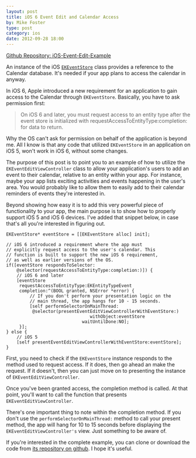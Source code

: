 ```yaml
---
layout: post
title: iOS 6 Event Edit and Calendar Access
by: Mike Foster
type: post
category: ios
date: 2012-09-28 18:00
---
```


[Github Repository: iOS-Event-Edit-Example](https://github.com/fostah/iOS-Event-Edit-Example/downloads)

An instance of the iOS [`EKEventStore`](https://developer.apple.com/library/IOS/#documentation/EventKit/Reference/EKEventStoreClassRef/Reference/Reference.html) class provides a reference to the Calendar database. It's needed if your app plans to access the calendar in anyway.

In iOS 6, Apple introduced a new requirement for an application to gain access to the Calendar through `EKEventStore`. Basically, you have to ask permission first:

> On iOS 6 and later, you must request access to an entity type after the event store is initialized with requestAccessToEntityType:completion: for data to return.

Why the OS can't ask for permission on behalf of the application is beyond me. All I know is that any code that utilized `EKEventStore` in an application on iOS 5, won't work in iOS 6, without some changes.

The purpose of this post is to point you to an example of how to utilize the `EKEventEditViewController` class to allow your application's users to add an event to their calendar, relative to an entity within your app. For instance, maybe your app lists exciting activities and events happening in the user's area. You would probably like to allow them to easily add to their calendar reminders of events they're interested in.

Beyond showing how easy it is to add this very powerful piece of functionality to your app, the main purpose is to show how to properly support iOS 5 and iOS 6 devices. I've added that snippet below, in case that's all you're interested in figuring out.

    EKEventStore* eventStore = [[EKEventStore alloc] init];

    // iOS 6 introduced a requirement where the app must
    // explicitly request access to the user's calendar. This
    // function is built to support the new iOS 6 requirement,
    // as well as earlier versions of the OS.
    if([eventStore respondsToSelector:
        @selector(requestAccessToEntityType:completion:)]) {
        // iOS 6 and later
        [eventStore
         requestAccessToEntityType:EKEntityTypeEvent
         completion:^(BOOL granted, NSError *error) {
             // If you don't perform your presentation logic on the
             // main thread, the app hangs for 10 - 15 seconds.
             [self performSelectorOnMainThread:
              @selector(presentEventEditViewControllerWithEventStore:)
                                    withObject:eventStore
                                 waitUntilDone:NO];
         }];
    } else {
        // iOS 5
        [self presentEventEditViewControllerWithEventStore:eventStore];
    }

First, you need to check if the `EKEventStore` instance responds to the method used to request access. If it does, then go ahead an make the request. If it doesn't, then you can just move on to presenting the instance of `EKEventEditViewController`.

Once you've been granted access, the completion method is called. At that point, you'll want to call the function that presents `EKEventEditViewController`. 

There's one important thing to note within the completion method. If you don't use the `performSelectorOnMainThread:` method to call your present method, the app will hang for 10 to 15 seconds before displaying the `EKEventEditViewController's` view. Just something to be aware of.

If you're interested in the complete example, you can clone or download the code from [its repository on github](https://github.com/fostah/iOS-Event-Edit-Example/downloads). I hope it's useful.